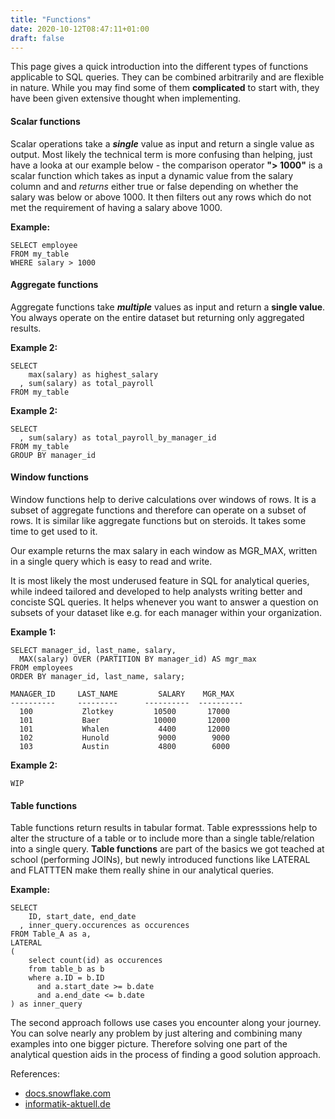 ```yaml
---
title: "Functions"
date: 2020-10-12T08:47:11+01:00
draft: false
---
```


This page gives a quick introduction into the different types of functions applicable to SQL queries. They can be combined arbitrarily and are flexible in nature. While you may find some of them **complicated** to start with, they have been given extensive thought when implementing.

#### Scalar functions
Scalar operations take a ***single*** value as input and return a single value as output. Most likely the technical term is more confusing than helping, just have a looka at our example below - the comparison operator **"> 1000"** is a scalar function which takes as input a dynamic value from the salary column and and *returns* either true or false depending on whether the salary was below or above 1000. It then filters out any rows which do not met the requirement of having a salary above 1000.

**Example:**
```
SELECT employee
FROM my_table
WHERE salary > 1000 
```

#### Aggregate functions
Aggregate functions take ***multiple*** values as input and return a **single value**. You always operate on the entire dataset but returning only aggregated results.

**Example 2:**
```
SELECT 
    max(salary) as highest_salary
  , sum(salary) as total_payroll
FROM my_table
```

**Example 2:**
```
SELECT 
  , sum(salary) as total_payroll_by_manager_id
FROM my_table
GROUP BY manager_id
```

#### Window functions
Window functions help to derive calculations over windows of rows. It is a subset of aggregate functions and therefore can operate on a subset of rows. It is similar like aggregate functions but on steroids. It takes some time to get used to it.

Our example returns the max salary in each window as MGR_MAX, written in a single query which is easy to read and write. 

It is most likely the most underused feature in SQL for analytical queries, while indeed tailored and developed to help analysts writing better and conciste SQL queries. It helps whenever you want to answer a question on subsets of your dataset like e.g. for each manager within your organization.

**Example 1:**
```
SELECT manager_id, last_name, salary,
  MAX(salary) OVER (PARTITION BY manager_id) AS mgr_max
FROM employees
ORDER BY manager_id, last_name, salary;

MANAGER_ID     LAST_NAME         SALARY    MGR_MAX
----------     ---------      ----------  ----------
  100           Zlotkey         10500       17000
  101           Baer            10000       12000
  101           Whalen           4400       12000
  102           Hunold           9000        9000
  103           Austin           4800        6000
```

**Example 2:**
```
WIP
```

#### Table functions
Table functions return results in tabular format. Table expresssions help to alter the structure of a table or to include more than a single table/relation into a single query.
**Table functions** are part of the basics we got teached at school (performing JOINs), but newly introduced functions like LATERAL and FLATTTEN make them really shine in our analytical queries. 

**Example:**
```
SELECT 
    ID, start_date, end_date
  , inner_query.occurences as occurences
FROM Table_A as a,
LATERAL 
(
    select count(id) as occurences
    from table_b as b
    where a.ID = b.ID
      and a.start_date >= b.date
      and a.end_date <= b.date
) as inner_query
```

The second approach follows use cases you encounter along your journey. You can solve nearly any problem by just altering and combining many examples into one bigger picture. Therefore solving one part of the analytical question aids in the process of finding a good solution approach.


References:
* [docs.snowflake.com](https://docs.snowflake.com/en/sql-reference/functions-analytic.html)  
* [informatik-aktuell.de](https://www.informatik-aktuell.de/betrieb/datenbanken/sql-performance-tuning-mit-analytic-functions-ein-projektbericht.html)

